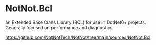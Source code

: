 # NotNot.Bcl
an Extended Base Class Library (BCL) for use in DotNet6+ projects. Generally focused on performance and diagnostics.

https://github.com/NotNotTech/NotNot/tree/main/sources/NotNot.Bcl
